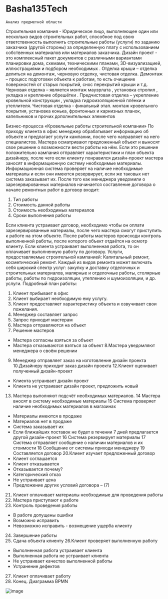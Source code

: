 # Basha135Tech

	Анализ предметной области
Строительная компания - Юридическое лицо, выполняющее один или несколько видов строительных работ, способное под свою ответственность выполнить строительные работы (услуги) по заданию заказчика (другой стороны) за определенную плату с использованием собственных материалов или материалов заказчика.
Дизайн проект - это комплексный пакет документов с различными вариантами планировки дома, схемами, техническими планами, 3D-визуализацией, иллюстрациями и подбором необходимых .
Отделка крыши – отделка делиться на демонтаж, черновую отделку, чистовая отделка.
Демонтаж – процесс подготовки объекта к работам, то есть очищение поверхностей от старых покрытий, снос перекрытий крыши и т.д.
        Черновая отделка – является монтаж мауэрлата , установка стропил , укладка и крепление обрешётки .
Предчистовая отделка – укрепление кровельной конструкции , укладка гидроизоляционной плёнки и утеплителя.
       Чистовая отделка - финальный этап. монтаж кровельного покрытия, установка конька, фронтонных и карнизных планок, капельников и прочих дополнительных элементов



Бизнес-процесса «Кровельные работы строительной компании»
По приходу клиента в офис менеджер обрабатывает информацию об объекте и предлагает услуги кампании, после чего направляет на него специалистов. Мастера осматривают предложенный объект и выносят свое решение о возможности вести работы на нём. Если это решение положительно кампания отправляет характеристики и план объекта дизайнеру, после чего если клиенту понравился дизайн-проект мастера заносят в информационную систему необходимые материалы. Информационная система проверяет на наличие необходимые материалы и если они имеются резервирует, если же таковых нет система заказывает их. После того как менеджера уведомили о зарезервированных материалов начинается составление договора о начале ремонтных работ в договор входит:
1)	Тип работы
2)	Стоимость данной работы
3)	Стоимость необходимых материалов 
4)	Сроки выполнения работы

Если клиента устраивает договор, необходимо чтобы он оплати зарезервированные материалы, после чего мастера смогут приступить к работе на этом объекте. После работы мастеров происходи контроль выполненной работы, после которого объект отдаётся на осмотр клиенту. Если клиента устраивает выполненная работа, то он оплачивает выполненную работу по договору.
Услуги, предоставляемые строительной кампанией:
Капитальный ремонт, косметический ремонт. 
Каждый из видов ремонта может включать себя широкий спектр услуг: закупку и доставку отделочных и строительных материалов, малярные и отделочные работы, столярные работы, работы по гидроизоляции, утеплению и шумоизоляции, и др. услуги.
Подробный план работы:
1. Клиент прибывает в офис 
2. Клиент выбирает необходимую ему услугу. 
3. Клиент предоставляет характеристику объекта и озвучивает свои пожелания. 
4. Менеджер составляет запрос 
5. Запрос приходит мастерам 
6. Мастера отправляются на объект 
7. Решение мастеров
- Мастера согласны взяться за объект
- Мастера отказываются взяться за объект
8.Мастера уведомляют менеджера о своём решении 
9. Менеджер отправляет заказ на изготовление дизайн проекта
10.Дизайнеру приходит заказ дизайн проекта
12.Клиент оценивает полученный дизайн-проект
- Клиента устраивает дизайн проект
- Клиента не устраивает дизайн проект, предложить новый  
13. Мастера выполняют подсчёт необходимых материалов.
14 Мастера вносят в систему необходимые материалы
15 Система проверяет наличие необходимых материалов в магазинах 
- Материалы имеются в продаже 
- Материалов нет в продаже 
- Система заказывает их
- Если ближайших поставок не будет в течении 7 дней предлагается другой дизайн-проект
16 Система резервирует материалы
17 Система отправляет сообщение о наличии материалов и их стоимости
18 Сообщение от системы приходи менеджеру
19 Составляется договор 
20.Клиент изучает предложенный договор 
- Клиент соглашается 
- Клиент отказывается
- Отказывается почему?
- Категорический отказ
- Не устраивает цена
- Предложение других условий договора – (7)
21. Клиент оплачивает материалы необходимые для проведения работы
22. Мастера приступают к работе
23. Контроль проведения работы
- В работе допущены ошибки 
- Возможно исправить 
- Невозможно исправить - возмещение ущерба клиенту 
24. Завершение работы
25. Сдача объекта клиенту
26.Клиент проверяет выполненную работу
- Выполненная работа устраивает клиента
- Выполненная работа не устраивает клиента
- Не устраивает качество выполненной работы
- Устранение дефектов  
27. Клиент оплачивает работу 
28. Конец.
Диаграмма BPMN

![image](https://user-images.githubusercontent.com/105607598/195511143-dadcce07-5f58-450a-8dc0-8fd142573313.png)

